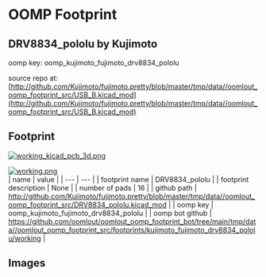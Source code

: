 # OOMP Footprint  
## DRV8834_pololu  by Kujimoto  
  
oomp key: oomp_kujimoto_fujimoto_drv8834_pololu  
  
source repo at: [http://github.com/Kujimoto/fujimoto.pretty/blob/master/tmp/data//oomlout_oomp_footprint_src/USB_B.kicad_mod](http://github.com/Kujimoto/fujimoto.pretty/blob/master/tmp/data//oomlout_oomp_footprint_src/USB_B.kicad_mod)  
## Footprint  
  
[![working_kicad_pcb_3d.png](working_kicad_pcb_3d_600.png)](working_kicad_pcb_3d.png)  
  
[![working.png](working_600.png)](working.png)  
| name | value | 
| --- | --- | 
| footprint name | DRV8834_pololu | 
| footprint description | None | 
| number of pads | 16 | 
| github path | http://github.com/Kujimoto/fujimoto.pretty/blob/master/tmp/data//oomlout_oomp_footprint_src/DRV8834_pololu.kicad_mod | 
| oomp key | oomp_kujimoto_fujimoto_drv8834_pololu | 
| oomp bot github | https://github.com/oomlout/oomlout_oomp_footprint_bot/tree/main/tmp/data//oomlout_oomp_footprint_src/footprints/kujimoto_fujimoto_drv8834_pololu/working | 
## Images  
